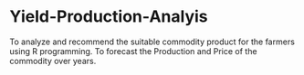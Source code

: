 # Yield-Production-Analyis
To analyze and recommend the suitable commodity product for the farmers using R programming. To forecast the Production and Price of the commodity over years.
